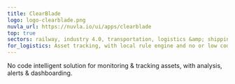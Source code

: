 ```yaml
---
title: ClearBlade
logo: logo-clearblade.png
nuvla_url: https://nuvla.io/ui/apps/clearblade
top: true
sectors: railway, industry 4.0, transportation, logistics &amp; shipping
for_logistics: Asset tracking, with local rule engine and no or low code configuration.
---
```


No code intelligent solution for monitoring &amp; tracking assets, with analysis, alerts &amp; dashboarding. 
